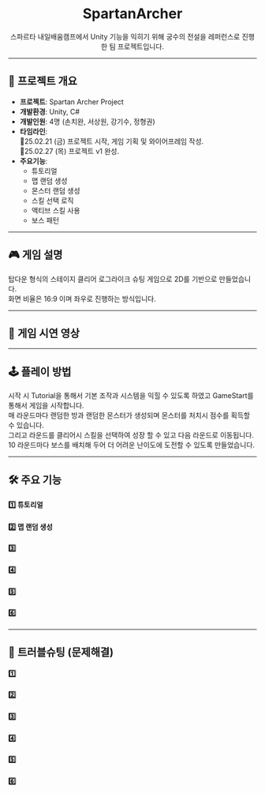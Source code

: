 <div align="center">

# SpartanArcher
스파르타 내일배움캠프에서 Unity 기능을 익히기 위해 궁수의 전설을 레퍼런스로 진행한 팀 프로젝트입니다.

</div>
  
----
  
## 📌 프로젝트 개요
- **프로젝트**: Spartan Archer Project  
- **개발환경**: Unity, C#  
- **개발인원**: 4명 (손치완, 서상원, 강기수, 정형권)  
- **타임라인**:  
  🔹25.02.21 (금) 프로젝트 시작, 게임 기획 및 와이어프레임 작성.  
  🔹25.02.27 (목) 프로젝트 v1 완성.  
- **주요기능**:  
  - 튜토리얼 
  - 맵 랜덤 생성 
  - 몬스터 랜덤 생성 
  - 스킬 선택 로직 
  - 액티브 스킬 사용 
  - 보스 패턴 
----
  
## 🎮 게임 설명
탑다운 형식의 스테이지 클리어 로그라이크 슈팅 게임으로 2D를 기반으로 만들었습니다.  
화면 비율은 16:9 이며 좌우로 진행하는 방식입니다. 


----

## 🎥 게임 시연 영상


----
  
## 🕹️ 플레이 방법
시작 시 Tutorial을 통해서 기본 조작과 시스템을 익힐 수 있도록 하였고 GameStart를 통해서 게임을 시작합니다.  
매 라운드마다 랜덤한 방과 랜덤한 몬스터가 생성되며 몬스터를 처치시 점수를 획득할 수 있습니다.  
그리고 라운드를 클리어시 스킬을 선택하여 성장 할 수 있고 다음 라운드로 이동됩니다.  
10 라운드마다 보스를 배치해 두어 더 어려운 난이도에 도전할 수 있도록 만들었습니다.

----
  
## 🛠️ 주요 기능
#### 1️⃣ 튜토리얼 
#### 2️⃣ 맵 랜덤 생성
#### 3️⃣
#### 4️⃣
#### 5️⃣
#### 6️⃣

----
  
## 🚀 트러블슈팅 (문제해결)
#### 1️⃣ 
#### 2️⃣
#### 3️⃣
#### 4️⃣
#### 5️⃣
#### 6️⃣
